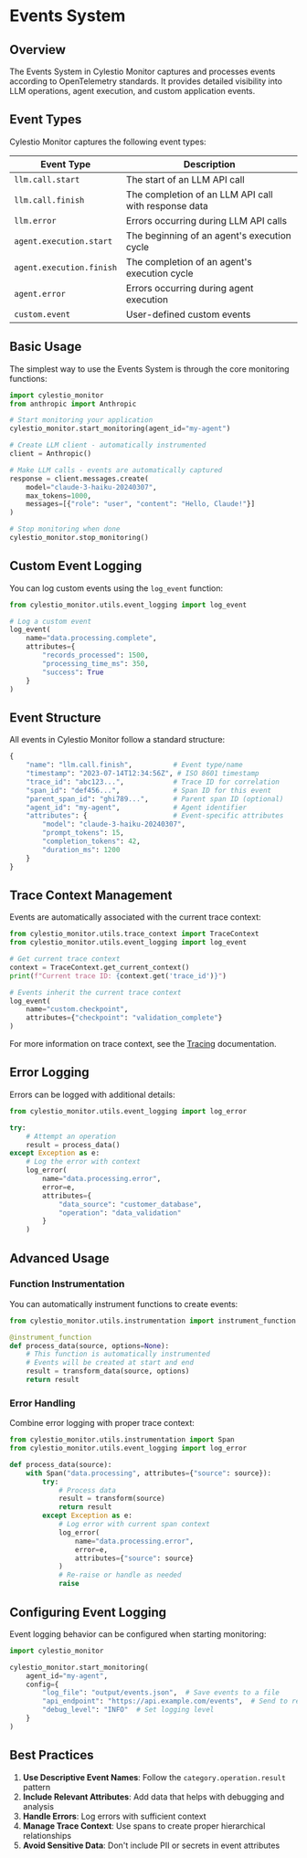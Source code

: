 # Events System

## Overview

The Events System in Cylestio Monitor captures and processes events according to OpenTelemetry standards. It provides detailed visibility into LLM operations, agent execution, and custom application events.

## Event Types

Cylestio Monitor captures the following event types:

| Event Type | Description |
|------------|-------------|
| `llm.call.start` | The start of an LLM API call |
| `llm.call.finish` | The completion of an LLM API call with response data |
| `llm.error` | Errors occurring during LLM API calls |
| `agent.execution.start` | The beginning of an agent's execution cycle |
| `agent.execution.finish` | The completion of an agent's execution cycle |
| `agent.error` | Errors occurring during agent execution |
| `custom.event` | User-defined custom events |

## Basic Usage

The simplest way to use the Events System is through the core monitoring functions:

```python
import cylestio_monitor
from anthropic import Anthropic

# Start monitoring your application
cylestio_monitor.start_monitoring(agent_id="my-agent")

# Create LLM client - automatically instrumented
client = Anthropic()

# Make LLM calls - events are automatically captured
response = client.messages.create(
    model="claude-3-haiku-20240307",
    max_tokens=1000,
    messages=[{"role": "user", "content": "Hello, Claude!"}]
)

# Stop monitoring when done
cylestio_monitor.stop_monitoring()
```

## Custom Event Logging

You can log custom events using the `log_event` function:

```python
from cylestio_monitor.utils.event_logging import log_event

# Log a custom event
log_event(
    name="data.processing.complete",
    attributes={
        "records_processed": 1500,
        "processing_time_ms": 350,
        "success": True
    }
)
```

## Event Structure

All events in Cylestio Monitor follow a standard structure:

```python
{
    "name": "llm.call.finish",          # Event type/name
    "timestamp": "2023-07-14T12:34:56Z", # ISO 8601 timestamp
    "trace_id": "abc123...",            # Trace ID for correlation
    "span_id": "def456...",             # Span ID for this event
    "parent_span_id": "ghi789...",      # Parent span ID (optional)
    "agent_id": "my-agent",             # Agent identifier
    "attributes": {                     # Event-specific attributes
        "model": "claude-3-haiku-20240307",
        "prompt_tokens": 15,
        "completion_tokens": 42,
        "duration_ms": 1200
    }
}
```

## Trace Context Management

Events are automatically associated with the current trace context:

```python
from cylestio_monitor.utils.trace_context import TraceContext
from cylestio_monitor.utils.event_logging import log_event

# Get current trace context
context = TraceContext.get_current_context()
print(f"Current trace ID: {context.get('trace_id')}")

# Events inherit the current trace context
log_event(
    name="custom.checkpoint",
    attributes={"checkpoint": "validation_complete"}
)
```

For more information on trace context, see the [Tracing](tracing.md) documentation.

## Error Logging

Errors can be logged with additional details:

```python
from cylestio_monitor.utils.event_logging import log_error

try:
    # Attempt an operation
    result = process_data()
except Exception as e:
    # Log the error with context
    log_error(
        name="data.processing.error",
        error=e,
        attributes={
            "data_source": "customer_database",
            "operation": "data_validation"
        }
    )
```

## Advanced Usage

### Function Instrumentation

You can automatically instrument functions to create events:

```python
from cylestio_monitor.utils.instrumentation import instrument_function

@instrument_function
def process_data(source, options=None):
    # This function is automatically instrumented
    # Events will be created at start and end
    result = transform_data(source, options)
    return result
```

### Error Handling

Combine error logging with proper trace context:

```python
from cylestio_monitor.utils.instrumentation import Span
from cylestio_monitor.utils.event_logging import log_error

def process_data(source):
    with Span("data.processing", attributes={"source": source}):
        try:
            # Process data
            result = transform(source)
            return result
        except Exception as e:
            # Log error with current span context
            log_error(
                name="data.processing.error",
                error=e,
                attributes={"source": source}
            )
            # Re-raise or handle as needed
            raise
```

## Configuring Event Logging

Event logging behavior can be configured when starting monitoring:

```python
import cylestio_monitor

cylestio_monitor.start_monitoring(
    agent_id="my-agent",
    config={
        "log_file": "output/events.json",  # Save events to a file
        "api_endpoint": "https://api.example.com/events",  # Send to remote API
        "debug_level": "INFO"  # Set logging level
    }
)
```

## Best Practices

1. **Use Descriptive Event Names**: Follow the `category.operation.result` pattern
2. **Include Relevant Attributes**: Add data that helps with debugging and analysis
3. **Handle Errors**: Log errors with sufficient context
4. **Manage Trace Context**: Use spans to create proper hierarchical relationships
5. **Avoid Sensitive Data**: Don't include PII or secrets in event attributes

